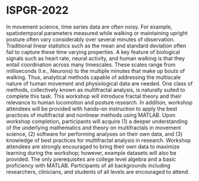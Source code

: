 # ISPGR-2022
In movement science, time series data are often noisy. For example, spatiotemporal parameters measured while walking or maintaining upright posture often vary considerably over several minutes of observation. Traditional linear statistics such as the mean and standard deviation often fail to capture these time varying properties. A key feature of biological signals such as heart rate, neural activity, and human walking is that they entail coordination across many timescales. These scales range from milliseconds (I.e., Neurons) to the multiple minutes that make up bouts of walking. Thus, analytical methods capable of addressing the multiscale nature of human movement and physiological data are needed. One class of methods, collectively known as multifractal analysis, is naturally suited to complete this task. This workshop will introduce fractal theory and their relevance to human locomotion and posture research. In addition, workshop attendees will be provided with hands-on instruction to apply the best practices of multifractal and nonlinear methods using MATLAB. Upon workshop completion, participants will acquire (1) a deeper understanding of the underlying mathematics and theory on multifractals in movement science, (2) software for performing analyses on their own data, and (3) knowledge of best practices for multifractal analysis in research. Workshop attendees are strongly encouraged to bring their own data to maximize learning during the workshop; however, example datasets will also be provided. The only prerequisites are college level algebra and a basic proficiency with MATLAB. Participants of all backgrounds including researchers, clinicians, and students of all levels are encouraged to attend.
